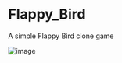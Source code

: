 # Flappy_Bird
A simple Flappy Bird clone game

![image](https://user-images.githubusercontent.com/60242731/158048874-53a19aa5-a814-45fd-8f77-536204ddb674.png)
